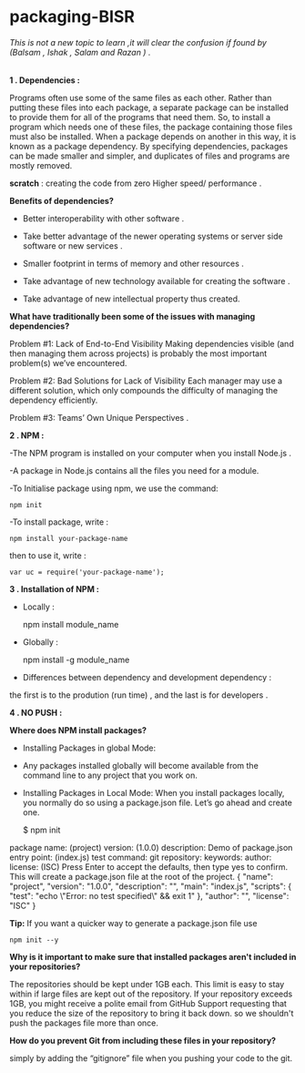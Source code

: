 # packaging-BISR

###### This is not a new topic to learn ,it will clear the confusion if found by (Balsam , Ishak , Salam and Razan ) .

**1 . Dependencies :**

Programs often use some of the same files as each other. Rather than putting these files into each package, a separate package can be installed to provide them for all of the programs that need them. So, to install a program which needs one of these files, the package containing those files must also be installed. When a package depends on another in this way, it is known as a package dependency. By specifying dependencies, packages can be made smaller and simpler, and duplicates of files and programs are mostly removed.

**scratch** : creating the code from zero
Higher speed/ performance .

**Benefits of dependencies?** 

-   Better interoperability with other software .

-   Take better advantage of the newer operating systems or server side software or new services .

-   Smaller footprint in terms of memory and other resources .

-   Take advantage of new technology available for creating the software .

-   Take advantage of new intellectual property thus created.

**What have traditionally been some of the issues with managing dependencies?**

Problem #1: Lack of End-to-End Visibility
Making dependencies visible (and then managing them across projects) is probably the most important problem(s) we’ve encountered.

Problem #2: Bad Solutions for Lack of Visibility
Each manager may use a different solution, which only compounds the difficulty of managing the dependency efficiently.

Problem #3: Teams’ Own Unique Perspectives .

**2 . NPM :**

\-The NPM program is installed on your computer when you install Node.js .

\-A package in Node.js contains all the files you need for a module.

\-To Initialise package using npm, we use the command:

    npm init

\-To install package, write :

    npm install your-package-name

then to use it, write :

    var uc = require('your-package-name');

**3 . Installation of NPM :**

-   Locally :


    npm install module_name

-   Globally :


    npm install -g module_name

-   Differences between dependency and  development dependency :

the first is to the prodution (run time) , and the last is for developers .

**4 . NO PUSH :**

**Where does NPM install packages?**

-   Installing Packages in global Mode:
-   Any packages installed globally will become available from the command line to any project that you work on.

-   Installing Packages in Local Mode:
    When you install packages locally, you normally do so using a package.json file. Let’s go ahead and create one.


    $ npm init

package name: (project)
version: (1.0.0)
description: Demo of package.json
entry point: (index.js)
test command:
git repository:
keywords:
author:
license: (ISC)
Press Enter to accept the defaults, then type yes to confirm. This will create a package.json file at the root of the project.
{
"name": "project",
"version": "1.0.0",
"description": "",
"main": "index.js",
"scripts": {
"test": "echo \\"Error: no test specified\\" && exit 1"
},
"author": "",
"license": "ISC"
}

**Tip:** If you want a quicker way to generate a package.json file use

    npm init --y

**Why is it important to make sure that installed packages aren't included in your repositories?**

The repositories should be kept under 1GB each. This limit is easy to stay within if large files are kept out of the repository. If your repository exceeds 1GB, you might receive a polite email from GitHub Support requesting that you reduce the size of the repository to bring it back down.
so we shouldn't push the packages file more than once.

**How do you prevent Git from including these files in your repository?**

simply by adding the “gitignore” file when you pushing your code to the git.

